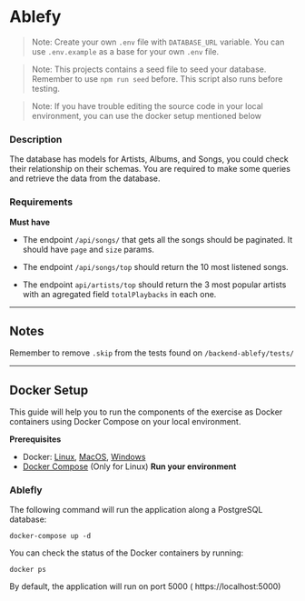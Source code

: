# Ablefy

> Note: Create your own `.env` file with `DATABASE_URL` variable. You can use `.env.example` as a base for your own `.env` file.

> Note: This projects contains a seed file to seed your database. Remember to use `npm run seed` before. This script also runs before testing.

> Note: If you have trouble editing the source code in your local environment, you can use the docker setup mentioned below

### Description

The database has models for Artists, Albums, and Songs, you could check their relationship on their schemas. You are required to make some queries and retrieve the data from the database.

### Requirements

**Must have**

- The endpoint `/api/songs/` that gets all the songs should be paginated. It should have `page` and `size` params.

- The endpoint `/api/songs/top` should return the 10 most listened songs.

- The endpoint `api/artists/top` should return the 3 most popular artists with an agregated field `totalPlaybacks` in each one.

<hr />

## Notes

Remember to remove `.skip` from the tests found on `/backend-ablefy/tests/`

<hr />

## **Docker Setup**
This guide will help you to run the components of the exercise as Docker containers using Docker Compose on your local environment.

**Prerequisites**
  * Docker: [Linux](https://docs.docker.com/engine/install/ubuntu/), [MacOS](https://docs.docker.com/docker-for-mac/install/), [Windows](https://docs.docker.com/docker-for-windows/install/)
  * [Docker Compose](https://docs.docker.com/compose/install/) (Only for Linux)
**Run your environment**

### **Ablefly**
The following command will run the application along a PostgreSQL database:
```
docker-compose up -d
```
You can check the status of the Docker containers by running:
```
docker ps
```
By default, the application will run on port 5000 ( https://localhost:5000)

